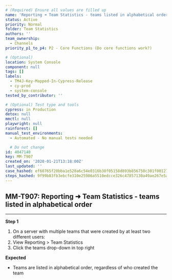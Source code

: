 ```yaml
---
# (Required) Ensure all values are filled up
name: 'Reporting ➜ Team Statistics - teams listed in alphabetical order'
status: Active
priority: Normal
folder: Team Statistics
authors: ''
team_ownership:
  - Channels
priority_p1_to_p4: P2 - Core Functions (Do core functions work?)

# (Optional)
location: System Console
component: null
tags: []
labels:
  - TM4J-Key-Mapped-In-Cypress-Release
  - cy-prod
  - system-console
tested_by_contributor: ''

# (Optional) Test type and tools
cypress: in Production
detox: null
mmctl: null
playwright: null
rainforest: []
manual_test_environments:
  - Automated - No manual tests needed

  # Do not change
id: 4047140
key: MM-T907
created_on: '2020-01-21T13:18:00Z'
last_updated: ''
case_hashed: ef60765f20bba1e528a6c54e0316b38f05158d893b856758c301f00127acd02b46eee440c8378732bedd80a732638963
steps_hashed: 9f99b83fb3ebcfe310e25986a5510edcce326c47857130a49ae267e5a467ad91eef9b11bbeb6027dcd08d937b7567740
---
```


<!-- (Auto-generated) Based on frontmatter's "key" and "name" -->

## MM-T907: Reporting ➜ Team Statistics - teams listed in alphabetical order

---

**Step 1**

1. On a server with multiple teams that were created by at least two different users:
2. View Reporting > Team Statistics
3. Click the teams drop-down in top right

**Expected**

- Teams are listed in alphabetical order, regardless of who created the team
